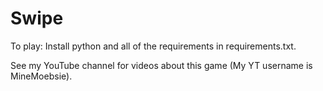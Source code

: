 # Swipe

To play:
Install python and all of the requirements in requirements.txt.

See my YouTube channel for videos about this game (My YT username is MineMoebsie).

